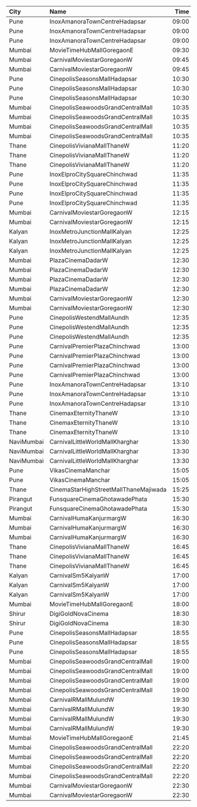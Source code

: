 | City       | Name                                  |  Time | Type                  | Price | Capacity | Booked |
| :--------- | :------------------------------------ | ----: | :-------------------- | ----: | -------: | -----: |
| Pune       | InoxAmanoraTownCentreHadapsar         | 09:00 | Club                  |   90₹ |      157 |      0 |
| Pune       | InoxAmanoraTownCentreHadapsar         | 09:00 | Executive             |   90₹ |       23 |      0 |
| Pune       | InoxAmanoraTownCentreHadapsar         | 09:00 | Royale                |  160₹ |        4 |      0 |
| Mumbai     | MovieTimeHubMallGoregaonE             | 09:30 | Gold                  |  100₹ |       98 |     10 |
| Mumbai     | CarnivalMoviestarGoregaonW            | 09:45 | GoldOffline           |  100₹ |       26 |      2 |
| Mumbai     | CarnivalMoviestarGoregaonW            | 09:45 | SilverOffline         |  100₹ |       10 |      0 |
| Pune       | CinepolisSeasonsMallHadapsar          | 10:30 | Normal                |   90₹ |       11 |      0 |
| Pune       | CinepolisSeasonsMallHadapsar          | 10:30 | Executive             |   90₹ |       34 |      7 |
| Pune       | CinepolisSeasonsMallHadapsar          | 10:30 | Premium               |   90₹ |       20 |     12 |
| Mumbai     | CinepolisSeawoodsGrandCentralMall     | 10:35 | Normal                |  150₹ |       24 |      0 |
| Mumbai     | CinepolisSeawoodsGrandCentralMall     | 10:35 | Executive             |  150₹ |       37 |      0 |
| Mumbai     | CinepolisSeawoodsGrandCentralMall     | 10:35 | Premium               |  150₹ |       30 |      8 |
| Mumbai     | CinepolisSeawoodsGrandCentralMall     | 10:35 | Vip                   |  250₹ |        7 |      0 |
| Thane      | CinepolisVivianaMallThaneW            | 11:20 | Normal                |  140₹ |       25 |     13 |
| Thane      | CinepolisVivianaMallThaneW            | 11:20 | Executive             |  140₹ |       97 |     56 |
| Thane      | CinepolisVivianaMallThaneW            | 11:20 | Premium               |  140₹ |       43 |     30 |
| Pune       | InoxElproCitySquareChinchwad          | 11:35 | Club                  |  130₹ |       40 |      0 |
| Pune       | InoxElproCitySquareChinchwad          | 11:35 | Executive             |  130₹ |       15 |      0 |
| Pune       | InoxElproCitySquareChinchwad          | 11:35 | RoyaleRecliners       |  250₹ |       13 |      0 |
| Pune       | InoxElproCitySquareChinchwad          | 11:35 | Royale                |  150₹ |       22 |      0 |
| Mumbai     | CarnivalMoviestarGoregaonW            | 12:15 | GoldOffline           |  110₹ |       23 |      0 |
| Mumbai     | CarnivalMoviestarGoregaonW            | 12:15 | SilverOffline         |  110₹ |       13 |      0 |
| Kalyan     | InoxMetroJunctionMallKalyan           | 12:25 | Execuitve             |  112₹ |       19 |      0 |
| Kalyan     | InoxMetroJunctionMallKalyan           | 12:25 | Premier               |  140₹ |       82 |      0 |
| Kalyan     | InoxMetroJunctionMallKalyan           | 12:25 | Silver                |  140₹ |       48 |      0 |
| Mumbai     | PlazaCinemaDadarW                     | 12:30 | Silver                |  150₹ |      184 |     95 |
| Mumbai     | PlazaCinemaDadarW                     | 12:30 | Gold                  |  200₹ |      369 |    194 |
| Mumbai     | PlazaCinemaDadarW                     | 12:30 | PlatinumSofa          |  400₹ |       54 |     27 |
| Mumbai     | PlazaCinemaDadarW                     | 12:30 | Box                   |  400₹ |       22 |     10 |
| Mumbai     | CarnivalMoviestarGoregaonW            | 12:30 | GoldOffline           |  110₹ |       27 |      2 |
| Mumbai     | CarnivalMoviestarGoregaonW            | 12:30 | SilverOffline         |  110₹ |       18 |      0 |
| Pune       | CinepolisWestendMallAundh             | 12:35 | Normal                |  220₹ |       10 |      0 |
| Pune       | CinepolisWestendMallAundh             | 12:35 | Executive             |  220₹ |       29 |      0 |
| Pune       | CinepolisWestendMallAundh             | 12:35 | Premium               |  220₹ |       23 |      6 |
| Pune       | CarnivalPremierPlazaChinchwad         | 13:00 | GoldOffline           |  100₹ |       40 |      0 |
| Pune       | CarnivalPremierPlazaChinchwad         | 13:00 | SilverOffline         |   90₹ |       19 |      0 |
| Pune       | CarnivalPremierPlazaChinchwad         | 13:00 | PlatinumOffline       |  110₹ |       94 |     10 |
| Pune       | CarnivalPremierPlazaChinchwad         | 13:00 | PremiumReclineOffline |  190₹ |        9 |      0 |
| Pune       | InoxAmanoraTownCentreHadapsar         | 13:10 | Club                  |  112₹ |       50 |      0 |
| Pune       | InoxAmanoraTownCentreHadapsar         | 13:10 | Executive             |  112₹ |       21 |      0 |
| Pune       | InoxAmanoraTownCentreHadapsar         | 13:10 | Royale                |  190₹ |        3 |      0 |
| Thane      | CinemaxEternityThaneW                 | 13:10 | Mmrecliner            |  220₹ |       17 |      0 |
| Thane      | CinemaxEternityThaneW                 | 13:10 | Mmprime               |  110₹ |       84 |      5 |
| Thane      | CinemaxEternityThaneW                 | 13:10 | Mmclassic             |  110₹ |       19 |      0 |
| NaviMumbai | CarnivalLittleWorldMallKharghar       | 13:30 | GoldOffline           |  110₹ |       32 |      0 |
| NaviMumbai | CarnivalLittleWorldMallKharghar       | 13:30 | PlatinumOffline       |  110₹ |       76 |     26 |
| NaviMumbai | CarnivalLittleWorldMallKharghar       | 13:30 | ReclinerOffline       |  150₹ |       10 |      3 |
| Pune       | VikasCinemaManchar                    | 15:05 | 1stClass              |   90₹ |      156 |     80 |
| Pune       | VikasCinemaManchar                    | 15:05 | 2ndClass              |   70₹ |      196 |    100 |
| Thane      | CinemaStarHighStreetMallThaneMajiwada | 15:25 | Normal                |  130₹ |      109 |     29 |
| Pirangut   | FunsquareCinemaGhotawadePhata         | 15:30 | Gold                  |  110₹ |       48 |     25 |
| Pirangut   | FunsquareCinemaGhotawadePhata         | 15:30 | Silver                |  110₹ |       77 |     39 |
| Mumbai     | CarnivalHumaKanjurmargW               | 16:30 | GoldOffline           |  110₹ |       76 |     44 |
| Mumbai     | CarnivalHumaKanjurmargW               | 16:30 | SilverOffline         |  110₹ |       95 |     48 |
| Mumbai     | CarnivalHumaKanjurmargW               | 16:30 | PlatinumOffline       |  140₹ |       84 |     48 |
| Thane      | CinepolisVivianaMallThaneW            | 16:45 | Normal                |  190₹ |       25 |     13 |
| Thane      | CinepolisVivianaMallThaneW            | 16:45 | Executive             |  190₹ |       97 |     58 |
| Thane      | CinepolisVivianaMallThaneW            | 16:45 | Premium               |  190₹ |       43 |     26 |
| Kalyan     | CarnivalSm5KalyanW                    | 17:00 | GoldOffline           |  160₹ |       56 |      4 |
| Kalyan     | CarnivalSm5KalyanW                    | 17:00 | SilverOffline         |  160₹ |       23 |      0 |
| Kalyan     | CarnivalSm5KalyanW                    | 17:00 | PlatinumOffline       |  170₹ |       88 |     26 |
| Mumbai     | MovieTimeHubMallGoregaonE             | 18:00 | Gold                  |  120₹ |       98 |     13 |
| Shirur     | DigiGoldNovaCinema                    | 18:30 | Gold                  |  150₹ |      100 |      0 |
| Shirur     | DigiGoldNovaCinema                    | 18:30 | Silver                |  130₹ |      100 |      0 |
| Pune       | CinepolisSeasonsMallHadapsar          | 18:55 | Normal                |  190₹ |       11 |      9 |
| Pune       | CinepolisSeasonsMallHadapsar          | 18:55 | Executive             |  190₹ |       34 |     34 |
| Pune       | CinepolisSeasonsMallHadapsar          | 18:55 | Premium               |  210₹ |       20 |     20 |
| Mumbai     | CinepolisSeawoodsGrandCentralMall     | 19:00 | Normal                |  200₹ |       15 |      0 |
| Mumbai     | CinepolisSeawoodsGrandCentralMall     | 19:00 | Executive             |  200₹ |       43 |      4 |
| Mumbai     | CinepolisSeawoodsGrandCentralMall     | 19:00 | Premium               |  200₹ |       38 |     20 |
| Mumbai     | CinepolisSeawoodsGrandCentralMall     | 19:00 | Vip                   |  300₹ |        7 |      0 |
| Mumbai     | CarnivalRMallMulundW                  | 19:30 | ReclinerOffline       |  240₹ |       13 |      9 |
| Mumbai     | CarnivalRMallMulundW                  | 19:30 | GoldOffline           |  160₹ |      114 |     61 |
| Mumbai     | CarnivalRMallMulundW                  | 19:30 | SpecialOffline        |  110₹ |       18 |      9 |
| Mumbai     | CarnivalRMallMulundW                  | 19:30 | SilverOffline         |  140₹ |       95 |     47 |
| Mumbai     | MovieTimeHubMallGoregaonE             | 21:45 | Gold                  |  120₹ |       98 |     23 |
| Mumbai     | CinepolisSeawoodsGrandCentralMall     | 22:20 | Normal                |  200₹ |       24 |      0 |
| Mumbai     | CinepolisSeawoodsGrandCentralMall     | 22:20 | Executive             |  200₹ |       37 |      7 |
| Mumbai     | CinepolisSeawoodsGrandCentralMall     | 22:20 | Premium               |  200₹ |       30 |     10 |
| Mumbai     | CinepolisSeawoodsGrandCentralMall     | 22:20 | Vip                   |  300₹ |        7 |      0 |
| Mumbai     | CarnivalMoviestarGoregaonW            | 22:30 | GoldOffline           |  110₹ |       26 |     18 |
| Mumbai     | CarnivalMoviestarGoregaonW            | 22:30 | SilverOffline         |  110₹ |       10 |      0 |